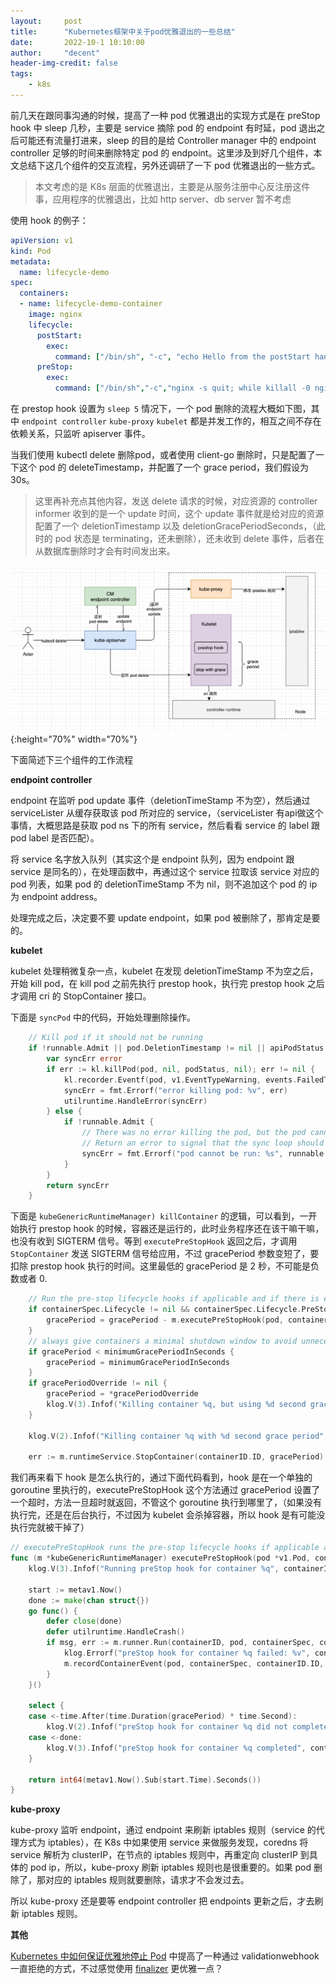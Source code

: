 ```yaml
---
layout:     post
title:      "Kubernetes框架中关于pod优雅退出的一些总结"
date:       2022-10-1 10:10:00
author:     "decent"
header-img-credit: false
tags:
    - k8s
---
```


前几天在跟同事沟通的时候，提高了一种 pod 优雅退出的实现方式是在 preStop hook 中 sleep 几秒，主要是 service 摘除 pod 的 endpoint 有时延，pod 退出之后可能还有流量打进来，sleep 的目的是给 Controller manager 中的 endpoint controller 足够的时间来删除特定 pod 的 endpoint。这里涉及到好几个组件，本文总结下这几个组件的交互流程，另外还调研了一下 pod 优雅退出的一些方式。
> 本文考虑的是 K8s 层面的优雅退出，主要是从服务注册中心反注册这件事，应用程序的优雅退出，比如 http server、db server 暂不考虑

使用 hook 的例子：
```yml
apiVersion: v1
kind: Pod
metadata:
  name: lifecycle-demo
spec:
  containers:
  - name: lifecycle-demo-container
    image: nginx
    lifecycle:
      postStart:
        exec:
          command: ["/bin/sh", "-c", "echo Hello from the postStart handler > /usr/share/message"]
      preStop:
        exec:
          command: ["/bin/sh","-c","nginx -s quit; while killall -0 nginx; do sleep 1; done"]
```

在 prestop hook 设置为 `sleep 5` 情况下，一个 pod 删除的流程大概如下图，其中 `endpoint controller` `kube-proxy` `kubelet` 都是并发工作的，相互之间不存在依赖关系，只监听 apiserver 事件。

当我们使用 kubectl delete 删除pod，或者使用 client-go 删除时，只是配置了一下这个 pod 的 deleteTimestamp，并配置了一个 grace period，我们假设为 30s。
> 这里再补充点其他内容，发送 delete 请求的时候，对应资源的 controller informer 收到的是一个 update 时间，这个 update 事件就是给对应的资源配置了一个 deletionTimestamp 以及 deletionGracePeriodSeconds，（此时的 pod 状态是 terminating，还未删除），还未收到 delete 事件，后者在从数据库删除时才会有时间发出来。

![java-javascript](/img/in-post/all-in-one/2022-10-01-21-05-44.png){:height="70%" width="70%"}

下面简述下三个组件的工作流程

**endpoint controller**

endpoint 在监听 pod update 事件（deletionTimeStamp 不为空），然后通过 serviceLister 从缓存获取该 pod 所对应的 service，（serviceLister 有api做这个事情，大概思路是获取 pod ns 下的所有 service，然后看看 service 的 label 跟 pod label 是否匹配）。

将 service 名字放入队列（其实这个是 endpoint 队列，因为 endpoint 跟 service 是同名的），在处理函数中，再通过这个 service 拉取该 service 对应的 pod 列表，如果 pod 的 deletionTimeStamp 不为 nil，则不追加这个 pod 的 ip 为 endpoint address。

处理完成之后，决定要不要 update endpoint，如果 pod 被删除了，那肯定是要的。

**kubelet**

kubelet 处理稍微复杂一点，kubelet 在发现 deletionTimeStamp 不为空之后，开始 kill pod，在 kill pod 之前先执行 prestop hook，执行完 prestop hook 之后才调用 cri 的 StopContainer 接口。

下面是 `syncPod` 中的代码，开始处理删除操作。
```go
	// Kill pod if it should not be running
	if !runnable.Admit || pod.DeletionTimestamp != nil || apiPodStatus.Phase == v1.PodFailed {
		var syncErr error
		if err := kl.killPod(pod, nil, podStatus, nil); err != nil {
			kl.recorder.Eventf(pod, v1.EventTypeWarning, events.FailedToKillPod, "error killing pod: %v", err)
			syncErr = fmt.Errorf("error killing pod: %v", err)
			utilruntime.HandleError(syncErr)
		} else {
			if !runnable.Admit {
				// There was no error killing the pod, but the pod cannot be run.
				// Return an error to signal that the sync loop should back off.
				syncErr = fmt.Errorf("pod cannot be run: %s", runnable.Message)
			}
		}
		return syncErr
	}
```
下面是 `kubeGenericRuntimeManager) killContainer` 的逻辑，可以看到，一开始执行 prestop hook 的时候，容器还是运行的，此时业务程序还在该干嘛干嘛，也没有收到 SIGTERM 信号。等到 `executePreStopHook` 返回之后，才调用 `StopContainer` 发送 SIGTERM 信号给应用，不过 gracePeriod 参数变短了，要扣除 prestop hook 执行的时间。这里最低的 gracePeriod 是 2 秒，不可能是负数或者 0.
```go
	// Run the pre-stop lifecycle hooks if applicable and if there is enough time to run it
	if containerSpec.Lifecycle != nil && containerSpec.Lifecycle.PreStop != nil && gracePeriod > 0 {
		gracePeriod = gracePeriod - m.executePreStopHook(pod, containerID, containerSpec, gracePeriod)
	}
	// always give containers a minimal shutdown window to avoid unnecessary SIGKILLs
	if gracePeriod < minimumGracePeriodInSeconds {
		gracePeriod = minimumGracePeriodInSeconds
	}
	if gracePeriodOverride != nil {
		gracePeriod = *gracePeriodOverride
		klog.V(3).Infof("Killing container %q, but using %d second grace period override", containerID, gracePeriod)
	}

	klog.V(2).Infof("Killing container %q with %d second grace period", containerID.String(), gracePeriod)

	err := m.runtimeService.StopContainer(containerID.ID, gracePeriod)
```

我们再来看下 hook 是怎么执行的，通过下面代码看到，hook 是在一个单独的 goroutine 里执行的，executePreStopHook 这个方法通过 gracePeriod 设置了一个超时，方法一旦超时就返回，不管这个 goroutine 执行到哪里了，（如果没有执行完，还是在后台执行，不过因为 kubelet 会杀掉容器，所以 hook 是有可能没执行完就被干掉了）
```go
// executePreStopHook runs the pre-stop lifecycle hooks if applicable and returns the duration it takes.
func (m *kubeGenericRuntimeManager) executePreStopHook(pod *v1.Pod, containerID kubecontainer.ContainerID, containerSpec *v1.Container, gracePeriod int64) int64 {
	klog.V(3).Infof("Running preStop hook for container %q", containerID.String())

	start := metav1.Now()
	done := make(chan struct{})
	go func() {
		defer close(done)
		defer utilruntime.HandleCrash()
		if msg, err := m.runner.Run(containerID, pod, containerSpec, containerSpec.Lifecycle.PreStop); err != nil {
			klog.Errorf("preStop hook for container %q failed: %v", containerSpec.Name, err)
			m.recordContainerEvent(pod, containerSpec, containerID.ID, v1.EventTypeWarning, events.FailedPreStopHook, msg)
		}
	}()

	select {
	case <-time.After(time.Duration(gracePeriod) * time.Second):
		klog.V(2).Infof("preStop hook for container %q did not complete in %d seconds", containerID, gracePeriod)
	case <-done:
		klog.V(3).Infof("preStop hook for container %q completed", containerID)
	}

	return int64(metav1.Now().Sub(start.Time).Seconds())
}
```

**kube-proxy**

kube-proxy 监听 endpoint，通过 endpoint 来刷新 iptables 规则（service 的代理方式为 iptables），在 K8s 中如果使用 service 来做服务发现，coredns 将 service 解析为 clusterIP，在节点的 iptables 规则中，再重定向 clusterIP 到具体的 pod ip，所以，kube-proxy 刷新 iptables 规则也是很重要的。如果 pod 删除了，那对应的 iptables 规则就要删除，请求才不会发过去。

所以 kube-proxy 还是要等 endpoint controller 把 endpoints 更新之后，才去刷新 iptables 规则。


**其他**

[Kubernetes 中如何保证优雅地停止 Pod](https://aleiwu.com/post/tidb-opeartor-webhook/) 中提高了一种通过 validationwebhook 一直拒绝的方式，不过感觉使用 [finalizer](https://kubernetes.io/docs/concepts/overview/working-with-objects/finalizers/) 更优雅一点？